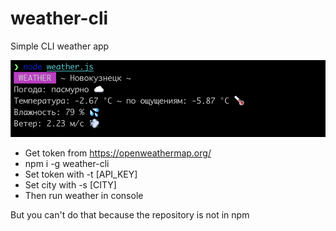 # weather-cli
Simple CLI weather app

![Иллюстрация к проекту](preview.png)

- Get token from https://openweathermap.org/
- npm i -g weather-cli
- Set token with -t [API_KEY]
- Set city with -s [CITY]
- Then run weather in console

But you can't do that because the repository is not in npm

